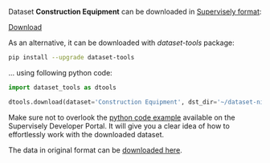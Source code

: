 Dataset **Construction Equipment** can be downloaded in [Supervisely format](https://developer.supervisely.com/api-references/supervisely-annotation-json-format):

 [Download](https://assets.supervisely.com/remote/eyJsaW5rIjogInMzOi8vc3VwZXJ2aXNlbHktZGF0YXNldHMvMjgzMV9Db25zdHJ1Y3Rpb24gRXF1aXBtZW50LzIyNjlfMjgzMV9Db25zdHJ1Y3Rpb24gRXF1aXBtZW50LnRhciIsICJzaWciOiAiQzBMa2FmNmsvN1QxTFkraDFzWFFzTTJRdC9WWmNDQkJFdnRGTWhhUk5OWT0ifQ==?response-content-disposition=attachment%3B%20filename%3D%222269_2831_Construction%20Equipment.tar%22)

As an alternative, it can be downloaded with *dataset-tools* package:
``` bash
pip install --upgrade dataset-tools
```

... using following python code:
``` python
import dataset_tools as dtools

dtools.download(dataset='Construction Equipment', dst_dir='~/dataset-ninja/')
```
Make sure not to overlook the [python code example](https://developer.supervisely.com/getting-started/python-sdk-tutorials/iterate-over-a-local-project) available on the Supervisely Developer Portal. It will give you a clear idea of how to effortlessly work with the downloaded dataset.

The data in original format can be [downloaded here](https://www.kaggle.com/datasets/kartaviychert/arh-df).